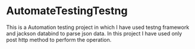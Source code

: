 # AutomateTestingTestng

This is a Automation testing project in which I have used testng framework and jackson databind to parse json data. In this project I have used only post http method to perform
the operation.
